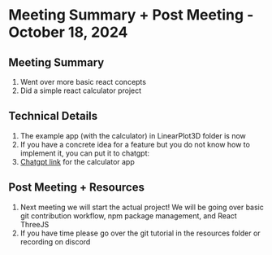# Meeting Summary + Post Meeting - October 18, 2024

## Meeting Summary
1. Went over more basic react concepts
2. Did a simple react calculator project

## Technical Details
1. The example app (with the calculator) in LinearPlot3D folder is now 
2. If you have a concrete idea for a feature but you do not know how to implement it, you can put it to chatgpt:
3. [Chatgpt link](https://chatgpt.com/share/6715aa9e-922c-800c-b214-77a6ba3502d9) for the calculator app

## Post Meeting + Resources
1. Next meeting we will start the actual project! We will be going over basic git contribution workflow, npm package management, and React ThreeJS
2. If you have time please go over the git tutorial in the resources folder or recording on discord
